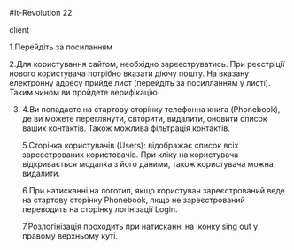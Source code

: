 #It-Revolution 22

client

1.Перейдіть за посиланням

2.Для користування сайтом, необхідно зареєструватись.
При реєстріції нового користувача потрібно вказати діючу пошту.
На вказану електронну адресу прийде лист (перейдіть за посилланням у листі).
Таким чином ви пройдете верифікацію.

3.  4.Ви попадаєте на стартову сторінку телефонна книга (Phonebook), де ви можете переглянути, свторити, видалити, оновити список ваших контактів.
    Також можлива фільтрація контактів.

    5.Сторінка користувачів (Users): відображає список всіх зареєстрованих користовачів. При кліку на користувача відкривається модалка з його даними,
    також користувача можна видалити.

    6.При натисканні на логотип, якщо користувач зареєстрований веде на стартову сторінку Phonebook, якщо
    не зареєстрований переводить на сторінку логінізації Login.

    7.Розлогінізація проходить при натисканні на іконку sing out у правому верхньому куті.
